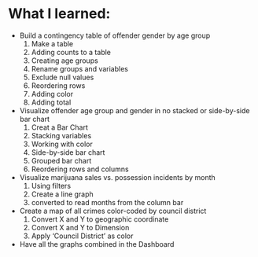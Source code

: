 # What I learned:
- Build a contingency table of offender gender by age group
   1. Make a table
   2. Adding counts to a table
   3. Creating age groups
   4. Rename groups and variables
   5. Exclude null values
   6. Reordering rows
   7. Adding color
   8. Adding total
- Visualize offender age group and gender in no stacked or side-by-side bar chart
  1.  Creat a Bar Chart
  2.  Stacking variables
  3.  Working with color
  4.  Side-by-side bar chart
  5.  Grouped bar chart
  6.  Reordering rows and columns
- Visualize marijuana sales vs. possession incidents by month
  1. Using filters
  2. Create a line graph
  3. converted to read months from the column bar
- Create a map of all crimes color-coded by council district
  1. Convert X and Y to geographic coordinate
  2. Convert X and Y to Dimension
  3. Apply ‘Council District’ as color
- Have all the graphs combined in the Dashboard
